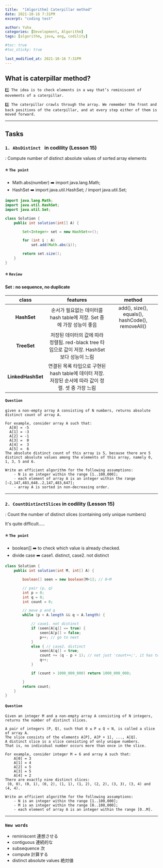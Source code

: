 ```yaml
---
title:  "[Algorithm] Caterpillar method"
date: 2021-10-16 7:31PM
excerpt: "coding test"

author: Yuha
categories: [Development, Algorithm]
tags: [algorithm, java, eng, codility]

#toc: true
#toc_sticky: true
 
last_modified_at: 2021-10-16 7:31PM
---
```


## What is caterpillar method?
```text
1️⃣ The idea is to check elements in a way that’s reminiscent of movements of a caterpillar.

2️⃣ The caterpillar crawls through the array. We remember the front and back positions of the caterpillar, and at every step either of them is moved forward.
```

---

## Tasks
### `1. AbsDistinct ` in codility (Lesson 15)
: Compute number of distinct absolute values of sorted array elements

#### ⭐️ `The point`
- Math.abs(number) ➡️ import java.lang.Math;
- HashSet ➡️ import java.util.HashSet; / import java.util.Set; 

```java
import java.lang.Math;
import java.util.HashSet;
import java.util.Set;

class Solution {
    public int solution(int[] A) {

        Set<Integer> set = new HashSet<>();

        for (int i : A)
            set.add(Math.abs(i));

        return set.size();
    }
}
```

#### ⭐️ `Review`
#### Set : no sequence, no duplicate
| **class** | features | method |
|:---:|:---:|:---:|
|**HashSet**|	순서가 필요없는 데이터를 hash table에 저장. Set 중에 가장 성능이 좋음| add(), size(), equals(), hashCode(), removeAll() |
|**TreeSet**|	저장된 데이터의 값에 따라 정렬됨. red-black tree 타입으로 값이 저장. HashSet보다 성능이 느림|
|**LinkedHashSet**|	연결된 목록 타입으로 구현된 hash table에 데이터 저장. 저장된 순서에 따라 값이 정렬. 셋 중 가장 느림|

#### `Question`

```
given a non-empty array A consisting of N numbers, returns absolute distinct count of array A.

For example, consider array A such that:
  A[0] = -5
  A[1] = -3
  A[2] = -1
  A[3] =  0
  A[4] =  3
  A[5] =  6
The absolute distinct count of this array is 5, because there are 5 distinct absolute values among the elements of this array, namely 0, 1, 3, 5 and 6.

Write an efficient algorithm for the following assumptions:
    - N is an integer within the range [1..100,000];
    - each element of array A is an integer within the range [−2,147,483,648..2,147,483,647];
    - array A is sorted in non-decreasing order.
```

--- 
 
### `2. CountDistinctSlices` in codility (Lesson 15)
: Count the number of distinct slices (containing only unique numbers)

It's quite difficult.....
#### ⭐️ `The point`
- boolean[] ➡️ to check which value is already checked.
- divide case  ➡️ case1. distinct, case2. not distinct

```java
class Solution {
    public int solution(int M, int[] A) {

        boolean[] seen = new boolean[M+1]; // 0~M

        // pair (p, q)
        int p = 0;
        int q = 0;
        int count = 0;

        // move p and q
        while (p < A.length && q < A.length) {

            // case1. not distinct
            if (seen[A[q]] == true) {
                seen[A[p]] = false;
                p++; // go to next
            }
            else { // case2. distinct
                seen[A[q]] = true;
                count += (q - p + 1); // not just 'count++;', it has to be 
                q++;
            }

            if (count > 1000_000_000) return 1000_000_000;

        }
        return count;
    }
}

```


#### `Question`
```
Given an integer M and a non-empty array A consisting of N integers, returns the number of distinct slices.

A pair of integers (P, Q), such that 0 ≤ P ≤ Q < N, is called a slice of array A. 
The slice consists of the elements A[P], A[P + 1], ..., A[Q]. 
A distinct slice is a slice consisting of only unique numbers. 
That is, no individual number occurs more than once in the slice.

For example, consider integer M = 6 and array A such that:
    A[0] = 3
    A[1] = 4
    A[2] = 5
    A[3] = 5
    A[4] = 2
There are exactly nine distinct slices:
 (0, 0), (0, 1), (0, 2), (1, 1), (1, 2), (2, 2), (3, 3), (3, 4) and (4, 4).

Write an efficient algorithm for the following assumptions:
    - N is an integer within the range [1..100,000];
    - M is an integer within the range [0..100,000];
    - each element of array A is an integer within the range [0..M].
```

---
### `New words`


- reminiscent 連想させる
- contiguous 連続的な
- subsequence 次
- compute 計算する
- distinct absolute values 絶対値